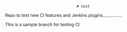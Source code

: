                                      # test
Repo to test new CI features and Jenkins plugins...,..,.........

This is a sample branch for testing CI. 
